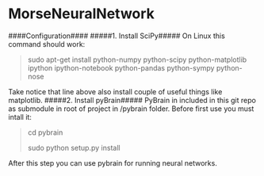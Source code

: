 MorseNeuralNetwork
==================
####Configuration####
#####1. Install SciPy#####
On Linux this command should work:

>sudo apt-get install python-numpy python-scipy python-matplotlib ipython ipython-notebook python-pandas python-sympy python-nose

Take notice that line above also install couple of useful things like matplotlib.
#####2. Install pyBrain#####
PyBrain in included in this git repo as submodule in root of project in /pybrain folder. Before first use you must intall it:

>cd pybrain
>
>sudo python setup.py install

After this step you can use pybrain for running neural networks.

